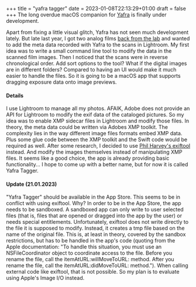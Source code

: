 +++
title = "yafra tagger"
date =  2023-01-08T22:13:29+01:00
draft = false
+++
The long overdue macOS companion for [Yafra](/yafra) is finally under development.
<!--more-->
Apart from fixing a little visual glitch, Yafra has not seen much development lately. But late last year, I got two analog films [back from the lab](https://christianscheer.com/blog/2022/khrome/) and wanted to add the meta data recorded with Yafra to the scans in Lightroom. My first idea was to write a small command line tool to modify the data in the scanned film images. Then I noticed that the scans were in reverse chronological order. Add sort options to the tool? What if the digital images are in different folders? Compared to having an UI would make it much easier to handle the files. So it is going to be a macOS app that supports dragging exposure data onto image previews.
#### Details
I use Lightroom to manage all my photos. AFAIK, Adobe does not provide an API for Lightroom to modify the exif data of the cataloged pictures. So my idea was to enable XMP sidecar files in Lightroom and modify those files. In theory, the meta data could be written via Adobes XMP toolkit. The complexity lies in the way different image files formats embed XMP data. Plus some glue code between the XMP toolkit and the Swift code would be required as well. After some research, I decided to use [Phil Harvey's exiftool](https://exiftool.org) instead. And modify the images themselves instead of manipulating XMP files. It seems like a good choice, the app is already providing basic functionality... I hope to come up with a better name, but for now it is called Yafra Tagger.
#### Update (21.01.2023)
"Yafra Tagger" should be available in the App Store. This seems to be in conflict with using exiftool. Why? In order to be in the App Store, the app needs to be sandboxed. A sandboxed app can only write to user selected files (that is, files that are opened or dragged into the app by the user) or needs special entitlements. Unfortunately, exiftool does not write directly to the file it is supposed to modify. Instead, it creates a tmp file based on the name of the original file. This is, at least in theory, covered by the sandbox restrictions, but has to be handled in the app's code (quoting from the Apple documentation: "To handle this situation, you must use an NSFileCoordinator object to coordinate access to the file. Before you rename the file, call the itemAtURL:willMoveToURL: method. After you rename the file, call the itemAtURL:didMoveToURL: method."). When calling external code like exiftool, that is not possible. So my plan is to evaluate using Apple's Image I/O instead.

